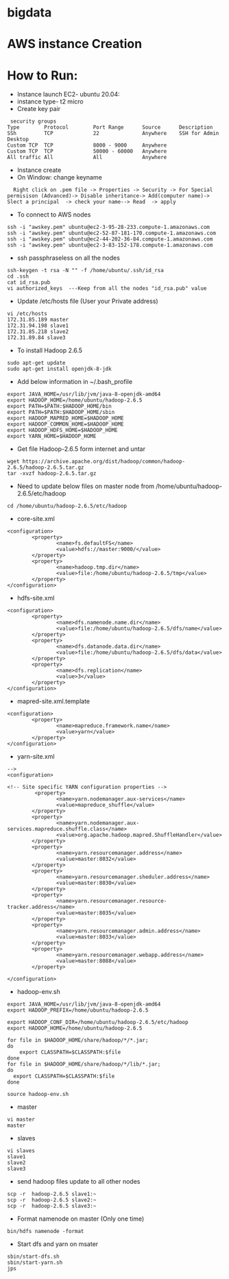 # bigdata
# AWS instance Creation


# How to Run:
* Instance launch EC2- ubuntu 20.04:
* instance type- t2 micro
* Create key pair
```
 security groups
Type		Protocol		Port Range		Source 		Description
SSh			TCP				22				Anywhere	SSH for Admin Desktop
Custom TCP	TCP				8000 - 9000		Anywhere
Custom TCP 	TCP				50000 - 60000	Anywhere	
All traffic	All				All				Anywhere
```
* Instance create
* On Window: change keyname
```
  Right click on .pem file -> Properties -> Security -> For Special permisison (Advanced)-> Disable inheritance-> Add(computer name)->  Slect a principal  -> check your name--> Read  -> apply
```
* To connect to AWS nodes
```
ssh -i "awskey.pem" ubuntu@ec2-3-95-28-233.compute-1.amazonaws.com
ssh -i "awskey.pem" ubuntu@ec2-52-87-181-170.compute-1.amazonaws.com
ssh -i "awskey.pem" ubuntu@ec2-44-202-36-84.compute-1.amazonaws.com
ssh -i "awskey.pem" ubuntu@ec2-3-83-152-178.compute-1.amazonaws.com

```
* ssh passphraseless on all the nodes

```
ssh-keygen -t rsa -N "" -f /home/ubuntu/.ssh/id_rsa
cd .ssh
cat id_rsa.pub 
vi authorized_keys  ---Keep from all the nodes "id_rsa.pub" value

```
* Update /etc/hosts file (User your Private address)
```
vi /etc/hosts
172.31.85.189 master
172.31.94.198 slave1
172.31.85.218 slave2
172.31.89.84 slave3
```
* To install Hadoop 2.6.5
```
sudo apt-get update
sudo apt-get install openjdk-8-jdk
```

* Add below information in ~/.bash_profile
```
export JAVA_HOME=/usr/lib/jvm/java-8-openjdk-amd64
export HADOOP_HOME=/home/ubuntu/hadoop-2.6.5
export PATH=$PATH:$HADOOP_HOME/bin
export PATH=$PATH:$HADOOP_HOME/sbin
export HADOOP_MAPRED_HOME=$HADOOP_HOME
export HADOOP_COMMON_HOME=$HADOOP_HOME
export HADOOP_HDFS_HOME=$HADOOP_HOME
export YARN_HOME=$HADOOP_HOME
```


* Get file Hadoop-2.6.5 form internet and untar
```
wget https://archive.apache.org/dist/hadoop/common/hadoop-2.6.5/hadoop-2.6.5.tar.gz
tar -xvzf hadoop-2.6.5.tar.gz

```
* Need to update below files on master node  from /home/ubuntu/hadoop-2.6.5/etc/hadoop
```
cd /home/ubuntu/hadoop-2.6.5/etc/hadoop
```
* core-site.xml
```
<configuration>
        <property>
                <name>fs.defaultFS</name>
                <value>hdfs://master:9000/</value>
        </property>
        <property>
                <name>hadoop.tmp.dir</name>
                <value>file:/home/ubuntu/hadoop-2.6.5/tmp</value>
        </property>
</configuration>
```
* hdfs-site.xml
```
<configuration>
        <property>
                <name>dfs.namenode.name.dir</name>
                <value>file:/home/ubuntu/hadoop-2.6.5/dfs/name</value>
        </property>
        <property>
                <name>dfs.datanode.data.dir</name>
                <value>file:/home/ubuntu/hadoop-2.6.5/dfs/data</value>
        </property>
        <property>
                <name>dfs.replication</name>
                <value>3</value>
        </property>
</configuration>
```
* mapred-site.xml.template
```
<configuration>
        <property>
                <name>mapreduce.framework.name</name>
                <value>yarn</value>
        </property>
</configuration>
```
* yarn-site.xml
```
-->
<configuration>

<!-- Site specific YARN configuration properties -->
         <property>
                <name>yarn.nodemanager.aux-services</name>
                <value>mapreduce_shuffle</value>
        </property>
        <property>
                <name>yarn.nodemanager.aux-services.mapreduce.shuffle.class</name>
                <value>org.apache.hadoop.mapred.ShuffleHandler</value>
        </property>
        <property>
                <name>yarn.resourcemanager.address</name>
                <value>master:8032</value>
        </property>
        <property>
                <name>yarn.resourcemanager.sheduler.address</name>
                <value>master:8030</value>
        </property>
        <property>
                <name>yarn.resourcemanager.resource-tracker.address</name>
                <value>master:8035</value>
        </property>
        <property>
                <name>yarn.resourcemanager.admin.address</name>
                <value>master:8033</value>
        </property>
        <property>
                <name>yarn.resourcemanager.webapp.address</name>
                <value>master:8088</value>
        </property>

</configuration>
```
* hadoop-env.sh
```
export JAVA_HOME=/usr/lib/jvm/java-8-openjdk-amd64
export HADOOP_PREFIX=/home/ubuntu/hadoop-2.6.5

export HADOOP_CONF_DIR=/home/ubuntu/hadoop-2.6.5/etc/hadoop
export HADOOP_HOME=/home/ubuntu/hadoop-2.6.5

for file in $HADOOP_HOME/share/hadoop/*/*.jar;
do
    export CLASSPATH=$CLASSPATH:$file
done
for file in $HADOOP_HOME/share/hadoop/*/lib/*.jar;
do
  export CLASSPATH=$CLASSPATH:$file
done
```
```
source hadoop-env.sh
```
* master
```
vi master
master
```
* slaves
```
vi slaves
slave1
slave2
slave3
```
* send hadoop files update to all other nodes
```
scp -r  hadoop-2.6.5 slave1:~
scp -r  hadoop-2.6.5 slave2:~
scp -r  hadoop-2.6.5 slave3:~
```
* Format namenode on master (Only one time)
```
bin/hdfs namenode -format
```
* Start dfs and yarn on msater
```
sbin/start-dfs.sh
sbin/start-yarn.sh
jps
```
